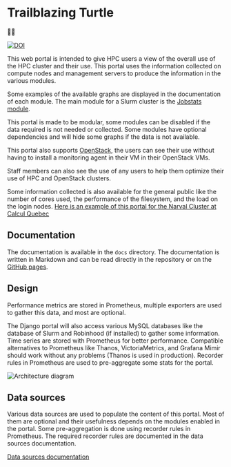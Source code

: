 # Trailblazing Turtle
🐢🚀

[![DOI](https://zenodo.org/badge/549763009.svg)](https://zenodo.org/badge/latestdoi/549763009)

This web portal is intended to give HPC users a view of the overall use of the HPC cluster and their use. This portal uses the information collected on compute nodes and management servers to produce the information in the various modules.

Some examples of the available graphs are displayed in the documentation of each module. The main module for a Slurm cluster is the [Jobstats module](https://guilbaults.github.io/TrailblazingTurtle/jobstats/).

This portal is made to be modular, some modules can be disabled if the data required is not needed or collected. Some modules have optional dependencies and will hide some graphs if the data is not available.

This portal also supports [OpenStack](https://guilbaults.github.io/TrailblazingTurtle/cloudstats/), the users can see their use without having to install a monitoring agent in their VM in their OpenStack VMs.

Staff members can also see the use of any users to help them optimize their use of HPC and OpenStack clusters.

Some information collected is also available for the general public like the number of cores used, the performance of the filesystem, and the load on the login nodes.
[Here is an example of this portal for the Narval Cluster at Calcul Quebec](https://portail.narval.calculquebec.ca/)

## Documentation
The documentation is available in the `docs` directory. The documentation is written in Markdown and can be read directly in the repository or on the [GitHub pages](https://guilbaults.github.io/TrailblazingTurtle/).

## Design
Performance metrics are stored in Prometheus, multiple exporters are used to gather this data, and most are optional.

The Django portal will also access various MySQL databases like the database of Slurm and Robinhood (if installed) to gather some information. Time series are stored with Prometheus for better performance. Compatible alternatives to Prometheus like Thanos, VictoriaMetrics, and Grafana Mimir should work without any problems (Thanos is used in production). Recorder rules in Prometheus are used to pre-aggregate some stats for the portal.

![Architecture diagram](docs/userportal.png)

## Data sources
Various data sources are used to populate the content of this portal. Most of them are optional and their usefulness depends on the modules enabled in the portal.
Some pre-aggregation is done using recorder rules in Prometheus. The required recorder rules are documented in the data sources documentation.

[Data sources documentation](docs/data.md)

